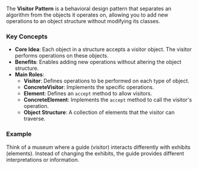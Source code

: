 The **Visitor Pattern** is a behavioral design pattern that separates an algorithm from the objects it operates on, allowing you to add new operations to an object structure without modifying its classes.

### Key Concepts
- **Core Idea**: Each object in a structure accepts a visitor object. The visitor performs operations on these objects.
- **Benefits**: Enables adding new operations without altering the object structure.
- **Main Roles**:
    - **Visitor**: Defines operations to be performed on each type of object.
    - **ConcreteVisitor**: Implements the specific operations.
    - **Element**: Defines an `accept` method to allow visitors.
    - **ConcreteElement**: Implements the `accept` method to call the visitor's operation.
    - **Object Structure**: A collection of elements that the visitor can traverse.

### Example
Think of a museum where a guide (visitor) interacts differently with exhibits (elements). Instead of changing the exhibits, the guide provides different interpretations or information.
